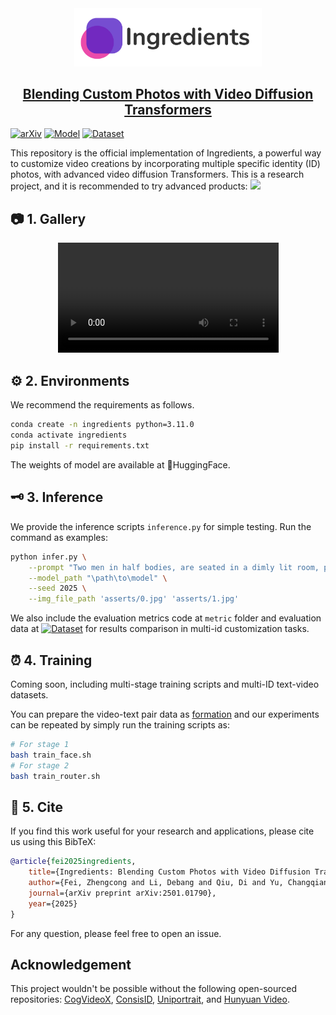 <div align=center>
<img src="https://github.com/feizc/Ingredients/blob/main/asserts/logo.jpg?raw=true" width="300px">
</div>

<h2 align="center"> <a href="https://arxiv.org">Blending Custom Photos with Video Diffusion Transformers</a></h2>

[![arXiv](https://img.shields.io/badge/Arxiv-paper-b31b1b.svg?logo=arXiv)](https://arxiv.org/abs/2501.01790)
[![Model](https://img.shields.io/badge/Huggingface-Model-yellow)](https://huggingface.co/feizhengcong/Ingredients)
[![Dataset](https://img.shields.io/badge/Huggingface-Dataset-blue)](https://huggingface.co/datasets/feizhengcong/Ingredients)




<div align="left">
This repository is the official implementation of Ingredients, a powerful way to customize video creations by incorporating multiple specific identity (ID) photos, with advanced video diffusion Transformers. 
This is a research project, and it is recommended to try advanced products: 
<a href="https://skyreels.ai/"><img src="https://img.shields.io/static/v1?label=Recommend&message=Application&color=orange&logo=demo"></a> &ensp;
</div>


## 📷 1. Gallery

<div align="center">
  <video src="https://github.com/user-attachments/assets/910220a4-6499-430d-8dde-bf86616eacab" width="70%"> </video>
</div>

## ⚙️ 2. Environments

We recommend the requirements as follows. 

```bash
conda create -n ingredients python=3.11.0
conda activate ingredients
pip install -r requirements.txt
```

The weights of model are available at 🤗HuggingFace.

## 🗝️ 3. Inference 
We provide the inference scripts ```inference.py``` for simple testing. Run the command as examples: 

```bash
python infer.py \
    --prompt "Two men in half bodies, are seated in a dimly lit room, possibly an office or meeting room, with a formal atmosphere." \
    --model_path "\path\to\model" \
    --seed 2025 \
    --img_file_path 'asserts/0.jpg' 'asserts/1.jpg'
```

We also include the evaluation metrics code at ```metric``` folder and evaluation data at [![Dataset](https://img.shields.io/badge/Huggingface-Dataset-blue)](https://huggingface.co/datasets/feizhengcong/Ingredients) for results comparison in multi-id customization tasks. 


## ⏰ 4. Training

Coming soon, including multi-stage training scripts and multi-ID text-video datasets. 

You can prepare the video-text pair data as [formation](datasets.py) and our experiments can be repeated by simply run the training scripts as:

```bash
# For stage 1
bash train_face.sh
# For stage 2
bash train_router.sh
```



## 🚀 5. Cite

If you find this work useful for your research and applications, please cite us using this BibTeX:

```bibtex
@article{fei2025ingredients,
    title={Ingredients: Blending Custom Photos with Video Diffusion Transformers},
    author={Fei, Zhengcong and Li, Debang and Qiu, Di and Yu, Changqian and Fan, Mingyuan},
    journal={arXiv preprint arXiv:2501.01790},
    year={2025}
}
```
For any question, please feel free to open an issue. 


## Acknowledgement

This project wouldn't be possible without the following open-sourced repositories: [CogVideoX](https://github.com/THUDM/CogVideo), [ConsisID](https://github.com/PKU-YuanGroup/ConsisID), [Uniportrait](https://github.com/junjiehe96/UniPortrait), and [Hunyuan Video](https://github.com/Tencent/HunyuanVideo). 


